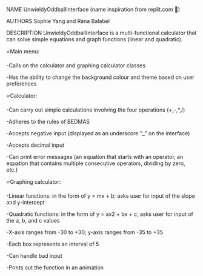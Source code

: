 NAME
UnwieldyOddballInterface (name inspiration from replit.com 🥰)

AUTHORS
Sophie Yang and Rana Balabel

DESCRIPTION
UnwieldyOddballInterface is a multi-functional calculator that can solve simple equations and graph functions (linear and quadratic). 

⭐Main menu:

-Calls on the calculator and graphing calculator classes

-Has the ability to change the background colour and theme based on user preferences

⭐Calculator:

-Can carry out simple calculations involving the four operations (+,-,*,/)

-Adheres to the rules of BEDMAS

-Accepts negative input (displayed as an underscore “_” on the interface) 

-Accepts decimal input

-Can print error messages (an equation that starts with an operator, an equation that contains multiple consecutive operators, dividing by zero, etc.)

⭐Graphing calculator:

-Linear functions: in the form of y = mx + b; asks user for input of the slope and y-intercept

-Quadratic functions: in the form of y = ax2 + bx + c; asks user for input of the a, b, and c values

-X-axis ranges from -30 to +30; y-axis ranges from -35 to +35

-Each box represents an interval of 5

-Can handle bad input 

-Prints out the function in an animation
